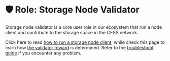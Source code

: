 # 🛡 Role: Storage Node Validator

Storage node validator is a core user role in our ecosystem that run a node client and contribute to the storage space in the CESS network.

Click here to read [how to run a storage node client](./running.md), while check this page to learn how [the validator reward](./reward.md) is determined. Refer to the [troubleshoot guide](./troubleshooting.md) if you encounter any problem.
